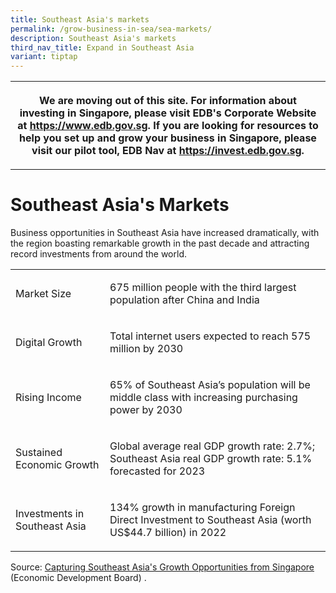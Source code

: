 ```yaml
---
title: Southeast Asia's markets
permalink: /grow-business-in-sea/sea-markets/
description: Southeast Asia's markets
third_nav_title: Expand in Southeast Asia
variant: tiptap
---
```

<table style="minWidth: 25px">
<colgroup>
<col>
</colgroup>
<tbody>
<tr>
<th rowspan="1" colspan="1">
<p>We are moving out of this site. For information about investing in Singapore,
please visit EDB's Corporate Website at <a href="https://www.edb.gov.sg" rel="noopener noreferrer nofollow" target="_blank">https://www.edb.gov.sg</a>. If you are looking
for resources to help you set up and grow your business in Singapore, please
visit our pilot tool, EDB Nav at <a href="https://invest.edb.gov.sg" rel="noopener noreferrer nofollow" target="_blank">https://invest.edb.gov.sg</a>.</p>
</th>
</tr>
</tbody>
</table>
<h1>Southeast Asia's Markets</h1>
<p>Business opportunities in Southeast Asia have increased dramatically,
with the region boasting remarkable growth in the past decade and attracting
record investments from around the world.</p>
<table style="minWidth: 50px">
<colgroup>
<col>
<col>
</colgroup>
<tbody>
<tr>
<td rowspan="1" colspan="1">
<p>Market Size</p>
</td>
<td rowspan="1" colspan="1">
<p>675 million people with the third largest population after China and India</p>
</td>
</tr>
<tr>
<td rowspan="1" colspan="1">
<p>Digital Growth</p>
</td>
<td rowspan="1" colspan="1">
<p>Total internet users expected to reach 575 million by 2030</p>
</td>
</tr>
<tr>
<td rowspan="1" colspan="1">
<p>Rising Income</p>
</td>
<td rowspan="1" colspan="1">
<p>65% of Southeast Asia’s population will be middle class with increasing
purchasing power by 2030</p>
</td>
</tr>
<tr>
<td rowspan="1" colspan="1">
<p>Sustained Economic Growth</p>
</td>
<td rowspan="1" colspan="1">
<p>Global average real GDP growth rate: 2.7%;
<br>Southeast Asia real GDP growth rate: 5.1% forecasted for 2023</p>
</td>
</tr>
<tr>
<td rowspan="1" colspan="1">
<p>Investments in Southeast Asia</p>
</td>
<td rowspan="1" colspan="1">
<p>134% growth in manufacturing Foreign Direct Investment to Southeast Asia
(worth US$44.7 billion) in 2022</p>
</td>
</tr>
</tbody>
</table>
<p>Source: <a href="https://www.edb.gov.sg/en/business-insights/insights/capturing-southeast-asias-growth-opportunities-from-singapore.html" rel="noopener noreferrer nofollow" target="_blank">Capturing Southeast Asia's Growth Opportunities from Singapore</a> (Economic
Development Board) .</p>